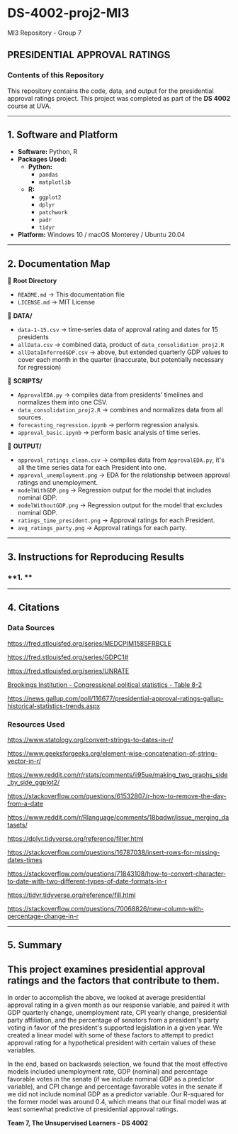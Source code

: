 # DS-4002-proj2-MI3
MI3 Repository - Group 7  

## PRESIDENTIAL APPROVAL RATINGS 

### **Contents of this Repository**  
This repository contains the code, data, and output for the presidential approval ratings project. This project was completed as part of the **DS 4002** course at UVA.  

---

## **1. Software and Platform**  
- **Software:** Python, R  
- **Packages Used:**  
  - **Python:**  
    - `pandas`
    - `matplotlib`
  - **R:**  
    - `ggplot2`
    - `dplyr`
    - `patchwork`
    - `padr`
    - `tidyr`
- **Platform:** Windows 10 / macOS Monterey / Ubuntu 20.04  

---

## **2. Documentation Map**  

📂 **Root Directory**  
  - `README.md` → This documentation file  
  - `LICENSE.md` → MIT License  

📂 **DATA/**  
  - `data-1-15.csv` → time-series data of approval rating and dates for 15 presidents
  - `allData.csv` → combined data, product of `data_consolidation_proj2.R`
  - `allDataInferredGDP.csv` → above, but extended quarterly GDP values to cover each month in the quarter (inaccurate, but potentially necessary for regression)

📂 **SCRIPTS/**  
  - `ApprovalEDA.py` → compiles data from presidents' timelines and normalizes them into one CSV.
  - `data_consolidation_proj2.R` → combines and normalizes data from all sources.
  - `forecasting_regression.ipynb` → perform regression analysis.
  - `approval_basic.ipynb` → perform basic analysis of time series.

📂 **OUTPUT/**  
  - `approval_ratings_clean.csv` → compiles data from `ApprovalEDA.py`, it's all the time series data for each President into one.
  - `approval_unemployment.png` → EDA for the relationship between approval ratings and unemployment.
  - `modelWithGDP.png` → Regression output for the model that includes nominal GDP.
  - `modelWithoutGDP.png` → Regression output for the model that excludes nominal GDP.
  - `ratings_time_president.png` → Approval ratings for each President.
  - `avg_ratings_party.png` → Approval ratings for each party.

---

## **3. Instructions for Reproducing Results**  

### **1. **

---

## **4. Citations**  

### Data Sources

https://fred.stlouisfed.org/series/MEDCPIM158SFRBCLE

https://fred.stlouisfed.org/series/GDPC1#

https://fred.stlouisfed.org/series/UNRATE

[Brookings Institution - Congressional political statistics - Table 8-2](https://www.brookings.edu/articles/vital-statistics-on-congress/)

https://news.gallup.com/poll/116677/presidential-approval-ratings-gallup-historical-statistics-trends.aspx

### Resources Used

https://www.statology.org/convert-strings-to-dates-in-r/

https://www.geeksforgeeks.org/element-wise-concatenation-of-string-vector-in-r/

https://www.reddit.com/r/rstats/comments/ii95ue/making_two_graphs_side_by_side_ggplot2/

https://stackoverflow.com/questions/61532807/r-how-to-remove-the-day-from-a-date

https://www.reddit.com/r/Rlanguage/comments/18bqdwr/issue_merging_datasets/

https://dplyr.tidyverse.org/reference/filter.html

https://stackoverflow.com/questions/16787038/insert-rows-for-missing-dates-times

https://stackoverflow.com/questions/71843108/how-to-convert-character-to-date-with-two-different-types-of-date-formats-in-r

https://tidyr.tidyverse.org/reference/fill.html

https://stackoverflow.com/questions/70068826/new-column-with-percentage-change-in-r

---

## **5. Summary**
This project examines presidential approval ratings and the factors that contribute to them.
- 
In order to accomplish the above, we looked at average presidential approval rating in a given month as our response variable, and paired it with GDP quarterly change, unemployment rate, CPI yearly change, presidential party affiliation, and the percentage of senators from a president's party voting in favor of the president's supported legislation in a given year. We created a linear model with some of these factors to attempt to predict approval rating for a hypothetical president with certain values of these variables. 

In the end, based on backwards selection, we found that the most effective models included unemployment rate, GDP (nominal) and percentage favorable votes in the senate (if we include nominal GDP as a predictor variable), and CPI change and percentage favorable votes in the senate if we did not include nominal GDP as a predictor variable. Our R-squared for the former model was around 0.4, which means that our final model was at least somewhat predictive of presidential approval ratings. 

**Team 7, The Unsupervised Learners - DS 4002**
